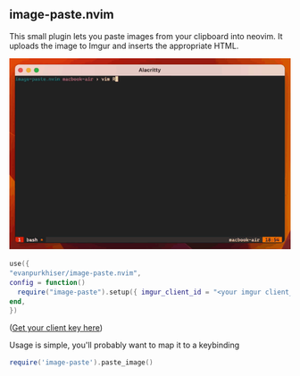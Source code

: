 ## image-paste.nvim

This small plugin lets you paste images from your clipboard into neovim. It
uploads the image to Imgur and inserts the appropriate HTML.

<center>
  <img src="./.github/demo.gif" />
</center>

```lua
use({
"evanpurkhiser/image-paste.nvim",
config = function()
  require("image-paste").setup({ imgur_client_id = "<your imgur client_id>" })
end,
})
```

([Get your client key here](https://api.imgur.com/oauth2/addclient))

Usage is simple, you'll probably want to map it to a keybinding

```lua
require('image-paste').paste_image()
```
